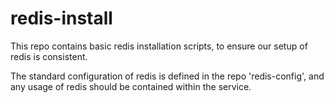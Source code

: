 # redis-install

This repo contains basic redis installation scripts, to ensure our setup of redis is consistent.

The standard configuration of redis is defined in the repo 'redis-config', and any usage of redis should be contained within the service.
